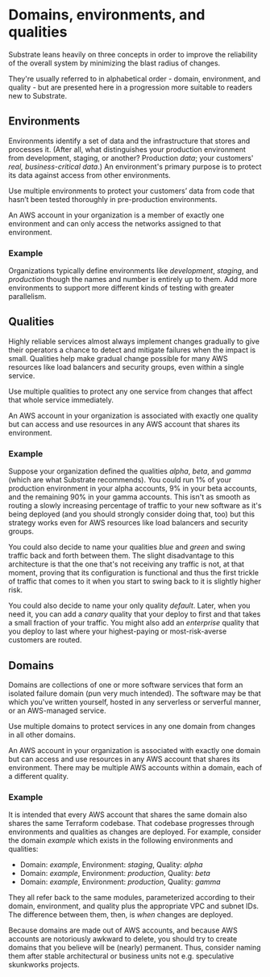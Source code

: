 # Domains, environments, and qualities

Substrate leans heavily on three concepts in order to improve the reliability of the overall system by minimizing the blast radius of changes.

They're usually referred to in alphabetical order - domain, environment, and quality - but are presented here in a progression more suitable to readers new to Substrate.

## Environments

Environments identify a set of data and the infrastructure that stores and processes it. (After all, what distinguishes your production environment from development, staging, or another? Production _data_; your customers' _real, business-critical data_.) An environment's primary purpose is to protect its data against access from other environments.

Use multiple environments to protect your customers’ data from code that hasn’t been tested thoroughly in pre-production environments.

An AWS account in your organization is a member of exactly one environment and can only access the networks assigned to that environment.

### Example

Organizations typically define environments like _development_, _staging_, and _production_ though the names and number is entirely up to them. Add more environments to support more different kinds of testing with greater parallelism.

## Qualities

Highly reliable services almost always implement changes gradually to give their operators a chance to detect and mitigate failures when the impact is small. Qualities help make gradual change possible for many AWS resources like load balancers and security groups, even within a single service.

Use multiple qualities to protect any one service from changes that affect that whole service immediately.

An AWS account in your organization is associated with exactly one quality but can access and use resources in any AWS account that shares its environment.

### Example

Suppose your organization defined the qualities _alpha_, _beta_, and _gamma_ (which are what Substrate recommends). You could run 1% of your production environment in your alpha accounts, 9% in your beta accounts, and the remaining 90% in your gamma accounts. This isn't as smooth as routing a slowly increasing percentage of traffic to your new software as it's being deployed (and you should strongly consider doing that, too) but this strategy works even for AWS resources like load balancers and security groups.

You could also decide to name your qualities _blue_ and _green_ and swing traffic back and forth between them. The slight disadvantage to this architecture is that the one that's not receiving any traffic is not, at that moment, proving that its configuration is functional and thus the first trickle of traffic that comes to it when you start to swing back to it is slightly higher risk.

You could also decide to name your only quality _default_. Later, when you need it, you can add a _canary_ quality that your deploy to first and that takes a small fraction of your traffic. You might also add an _enterprise_ quality that you deploy to last where your highest-paying or most-risk-averse customers are routed.

## Domains

Domains are collections of one or more software services that form an isolated failure domain (pun very much intended). The software may be that which you've written yourself, hosted in any serverless or serverful manner, or an AWS-managed service.

Use multiple domains to protect services in any one domain from changes in all other domains. 

An AWS account in your organization is associated with exactly one domain but can access and use resources in any AWS account that shares its environment. There may be multiple AWS accounts within a domain, each of a different quality.

### Example

It is intended that every AWS account that shares the same domain also shares the same Terraform codebase. That codebase progresses through environments and qualities as changes are deployed. For example, consider the domain _example_ which exists in the following environments and qualities:

- Domain: _example_, Environment: _staging_, Quality: _alpha_
- Domain: _example_, Environment: _production_, Quality: _beta_
- Domain: _example_, Environment: _production_, Quality: _gamma_

They all refer back to the same modules, parameterized according to their domain, environment, and quality plus the appropriate VPC and subnet IDs. The difference between them, then, is _when_ changes are deployed.

Because domains are made out of AWS accounts, and because AWS accounts are notoriously awkward to delete, you should try to create domains that you believe will be (nearly) permanent. Thus, consider naming them after stable architectural or business units not e.g. speculative skunkworks projects.
